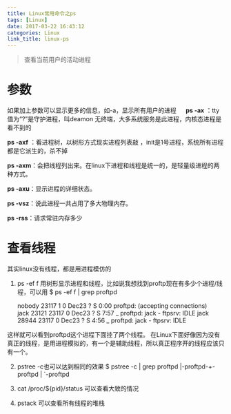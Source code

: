 ```yaml
---
title: Linux常用命令之ps
tags: [Linux]
date: 2017-03-22 16:43:12
categories: Linux
link_title: linux-ps
---
```

> 查看当前用户的活动进程

<!--more-->

# 参数
如果加上参数可以显示更多的信息，如-a，显示所有用户的进程
　
**ps -ax** ：tty值为“?”是守护进程，叫deamon 无终端，大多系统服务是此进程，内核态进程是看不到的
      
**ps -axf** ：看进程树，以树形方式现实进程列表敲 ，init是1号进程，系统所有进程都是它派生的，杀不掉
      
**ps -axm**：会把线程列出来。在linux下进程和线程是统一的，是轻量级进程的两种方式。

**ps -axu**：显示进程的详细状态。

**ps -vsz**：说此进程一共占用了多大物理内存。

**ps -rss**：请求常驻内存多少


# 查看线程
其实linux没有线程，都是用进程模仿的
1. ps -ef f
用树形显示进程和线程，比如说我想找到proftp现在有多少个进程/线程，可以用
$ ps -ef f | grep proftpd
    


    nobody 23117 1 0 Dec23 ? S 0:00 proftpd:   (accepting   connections)   
    jack 23121 23117 0 Dec23 ? S 7:57 \_ proftpd: jack - ftpsrv:   IDLE
    jack 28944 23117 0 Dec23 ? S 4:56 \_ proftpd: jack - ftpsrv:   IDLE

这样就可以看到proftpd这个进程下面挂了两个线程。
在Linux下面好像因为没有真正的线程，是用进程模拟的，有一个是辅助线程，所以真正程序开的线程应该只有一个。

2. pstree -c也可以达到相同的效果
$ pstree -c | grep proftpd
|-proftpd-+-proftpd
| `-proftpd

3. cat /proc/${pid}/status
可以查看大致的情况

4. pstack
可以查看所有线程的堆栈

